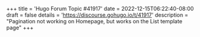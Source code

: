 +++
title = 'Hugo Forum Topic #41917'
date = 2022-12-15T06:22:40-08:00
draft = false
details = 'https://discourse.gohugo.io/t/41917'
description = "Pagination not working on Homepage, but works on the List template page"
+++
